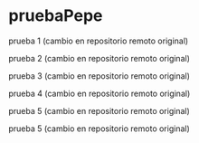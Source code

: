 # pruebaPepe

prueba 1 (cambio en repositorio remoto original)

prueba 2 (cambio en repositorio remoto original)

prueba 3 (cambio en repositorio remoto original)

prueba 4 (cambio en repositorio remoto original)

prueba 5 (cambio en repositorio remoto original)

prueba 5 (cambio en repositorio remoto original)
